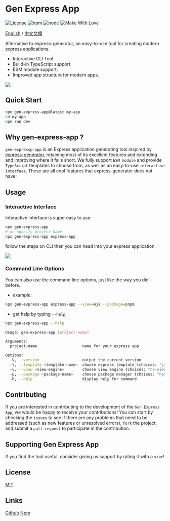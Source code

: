 # Gen Express App

[![License](https://img.shields.io/badge/License-MIT-blue.svg)](https://opensource.org/licenses/MIT) ![npm](https://img.shields.io/npm/v/gen-express-app) ![node](https://img.shields.io/node/v/gen-express-app) ![Make With Love](https://img.shields.io/badge/make_with_%E2%9D%A4%EF%B8%8F-white)

[English](/README.md) / [中文文檔](/docs/locales/tchinese/README.md)

Alternative to express-generator, an easy-to-use tool for creating modern express applications.

- Interactive CLI Tool.
- Build-in TypeScript support.
- ESM module support.
- Improved app structure for modern apps.

![](/docs/gen-express-app.png)

## Quick Start

```bash
npx gen-express-app@latest my-app
cd my-app
npm run dev
```

## Why gen-express-app ?

`gen-expressp-app` is an Express application generating tool inspired by [express-generator](https://github.com/expressjs/generator), retaining most of its excellent features and extending and improving where it falls short. We fully support `ESM module` and provide `TypeScript` templates to choose from, as well as an easy-to-use `interactive interface`. These are all cool features that express-generator does not have!

## Usage

### Interactive Interface

Interactive interface is super easy to use:

```bash
npx gen-express-app
# or specify project-name
npx gen-express-app express-app
```

follow the steps on CLI then you can head into your express application.

![](/docs/interative-cli.png)

### Command Line Options

You can also use the command line options, just like the way you did before.

- example:

```bash
npx gen-express-app express-app --view=ejs --package=pnpm
```

- get help by typing `--help`:

```bash
npx gen-express-app --help

Usage: gen-express-app [project-name]

Arguments:
  project-name                    name for your express app

Options:
  -V, --version                   output the current version
  -t, --template <template-name>  choose express template (choices: "javascript", "typescript", "javascript-mvc", "typescript-mvc")
  -v, --view <view-engine>        choose view engine (choices: "no-view", "ejs", "pug", "hbs")
  -p, --package <package-name>    choose package manager (choices: "npm", "yarn", "pnpm")
  -h, --help                      display help for command
```

## Contributing

If you are interested in contributing to the development of the `Gen Express App`, we would be happy to receive your contributions! You can start by checking the `issues` to see if there are any problems that need to be addressed (such as new features or unresolved errors), `fork` the project, and submit a `pull request` to participate in the contribution.

## Supporting Gen Express App

If you find the tool useful, consider giving us support by rating it with a `star`!

## License

[MIT](./LICENSE)

## Links

[Github](https://github.com/Dalufishe/gen-express-app)
[Npm](https://www.npmjs.com/package/gen-express-app)
